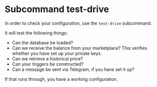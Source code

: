# Subcommand test-drive

In order to check your configuration, use the `test-drive` subcommand.

It will test the following things:

- Can the database be loaded?
- Can we receive the balance from your marketplace? This verifies whether you have set up your private keys.
- Can we retrieve a historical price?
- Can your triggers be constructed?
- Can a message be sent via Telegram, if you have set it up?

If that runs through, you have a working configuration.

